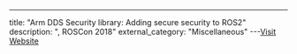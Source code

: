 ---
title: "Arm DDS Security library: Adding secure security to ROS2"
description: ", ROSCon 2018"
external_category: "Miscellaneous"
---[Visit Website](https://vimeo.com/292703899)

